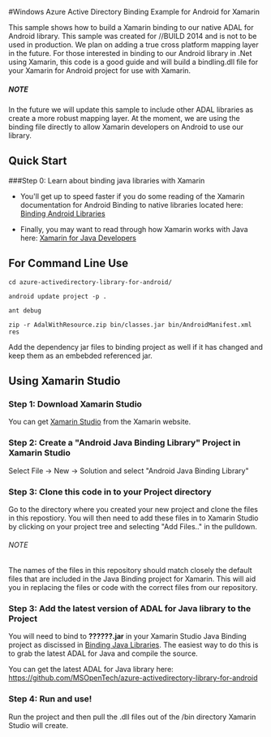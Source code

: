 #Windows Azure Active Directory Binding Example for Android for Xamarin


This sample shows how to build a Xamarin binding to our native ADAL for Android library. This sample was created for //BUILD 2014 and is not to be used in production. We plan on adding a true cross platform mapping layer in the future. For those interested in binding to our Android library in .Net using Xamarin, this code is a good guide and will build a bindling.dll file for your Xamarin for Android project for use with Xamarin.

##### NOTE 

In the future we will update this sample to include other ADAL libraries as create a more robust mapping layer. At the moment, we are using the binding file directly to allow Xamarin developers on Android to use our library. 


## Quick Start

###Step 0: Learn about binding java libraries with Xamarin

* You'll get up to speed faster if you do some reading of the Xamarin documentation for Android Binding to native libraries located here: [Binding Android Libraries](http://docs.xamarin.com/guides/android/advanced_topics/java_integration_overview/binding_a_java_library_(.jar)/)

* Finally, you may want to read through how Xamarin works with Java here: [Xamarin for Java Developers](http://docs.xamarin.com/guides/android/advanced_topics/java_integration_overview/)


## For Command Line Use

`cd azure-activedirectory-library-for-android/`

`android update project -p .`

`ant debug`

`zip -r AdalWithResource.zip bin/classes.jar bin/AndroidManifest.xml res`


Add the dependency jar files to binding project as well if it has changed and keep them as an embebded referenced jar.


## Using Xamarin Studio


### Step 1: Download Xamarin Studio

You can get [Xamarin Studio](http://xamarin.com/studio?_bt=44014804148&_bk=xamarin%20studio&_bm=e&gclid=COqr3sHrs70CFUWVfgodkmEAwg) from the Xamarin website.

### Step 2: Create a "Android Java Binding Library" Project in Xamarin Studio

Select File -> New -> Solution and select "Android Java Binding Library"

### Step 3: Clone this code in to your Project directory

Go to the directory where you created your new project and clone the files in this repostiory. You will then need to add these files in to Xamarin Studio by clicking on your project tree and selecting "Add Files.." in the pulldown. 

###### NOTE

The names of the files in this repository should match closely the default files that are included in the Java Binding project for Xamarin. This will aid you in replacing the files or code with the correct files from our repository.

### Step 3: Add the latest version of ADAL for Java library to the Project

You will need to bind to **??????.jar** in your Xamarin Studio Java Binding project as discissed in [Binding Java Libraries](http://docs.xamarin.com/guides/android/advanced_topics/java_integration_overview/binding_a_java_library_(.jar)/). The easiest way to do this is to grab the latest ADAL for Java and compile the source.

You can get the latest ADAL for Java library here: https://github.com/MSOpenTech/azure-activedirectory-library-for-android


### Step 4: Run and use!

Run the project and then pull the .dll files out of the /bin directory Xamarin Studio will create.

